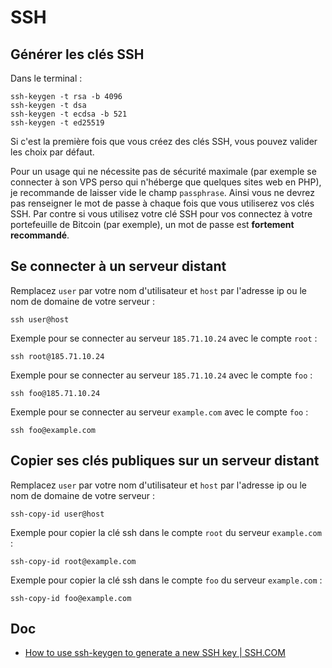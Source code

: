 # SSH

## Générer les clés SSH

Dans le terminal :

    ssh-keygen -t rsa -b 4096
    ssh-keygen -t dsa
    ssh-keygen -t ecdsa -b 521
    ssh-keygen -t ed25519

Si c'est la première fois que vous créez des clés SSH, vous pouvez valider les choix par défaut.

Pour un usage qui ne nécessite pas de sécurité maximale (par exemple se connecter à son VPS perso qui n'héberge que quelques sites web en PHP), je recommande de laisser vide le champ `passphrase`.
Ainsi vous ne devrez pas renseigner le mot de passe à chaque fois que vous utiliserez vos clés SSH.
Par contre si vous utilisez votre clé SSH pour vos connectez à votre portefeuille de Bitcoin (par exemple), un mot de passe est **fortement recommandé**.

## Se connecter à un serveur distant

Remplacez `user` par votre nom d'utilisateur et `host` par l'adresse ip ou le nom de domaine de votre serveur :

    ssh user@host

Exemple pour se connecter au serveur `185.71.10.24` avec le compte `root` :

    ssh root@185.71.10.24

Exemple pour se connecter au serveur `185.71.10.24` avec le compte `foo` :

    ssh foo@185.71.10.24

Exemple pour se connecter au serveur `example.com` avec le compte `foo` :

    ssh foo@example.com

## Copier ses clés publiques sur un serveur distant

Remplacez `user` par votre nom d'utilisateur et `host` par l'adresse ip ou le nom de domaine de votre serveur :

    ssh-copy-id user@host

Exemple pour copier la clé ssh dans le compte `root` du serveur `example.com` :

    ssh-copy-id root@example.com

Exemple pour copier la clé ssh dans le compte `foo` du serveur `example.com` :

    ssh-copy-id foo@example.com

## Doc

- [How to use ssh-keygen to generate a new SSH key | SSH.COM](https://www.ssh.com/ssh/keygen/)
